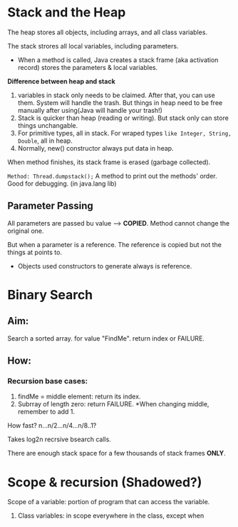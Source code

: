# Stack and the Heap
The heap stores all objects, including arrays, and all class variables.

The stack strores all local variables, including parameters.


* When a method is called, Java creates a stack frame (aka activation record) stores the parameters & local variables.

**Difference between heap and stack**
1. variables in stack only needs to be claimed. After that, you can use them. System will handle the trash. But things in heap need to be free manually after using(Java will handle your trash!)
2. Stack is quicker than heap (reading or writing). But stack only can store things unchangable.
3. For primitive types, all in stack. For wraped types `like Integer, String, Double`, all in heap.
4. Normally, new() constructor always put data in heap.

 When method finishes, its stack frame is erased (garbage collected).

`Method: Thread.dumpstack();` A method to print out the methods' order. Good for debugging. (in java.lang lib)

## Parameter Passing
All parameters are passed bu value --> **COPIED**. Method cannot change the original one.

But when a parameter is a reference. The reference is copied but not the things at points to.

* Objects used constructors to generate always is reference. 


# Binary Search

## Aim: 
Search a sorted array. for value "FindMe". return index or FAILURE.

## How:
### Recursion base cases:
1. findMe = middle element: return its index.
2. Subrray of length zero: return FAILURE.
 *When changing middle, remember to add 1.

How fast? n...n/2...n/4...n/8..1?

Takes log2n recrsive bsearch calls.

There are enough stack space for a few thousands of stack frames **ONLY**.

# Scope & recursion (Shadowed?)

Scope of a variable: portion of program that can access the variable.
1. Class variables: in scope everywhere in the class, except when 





